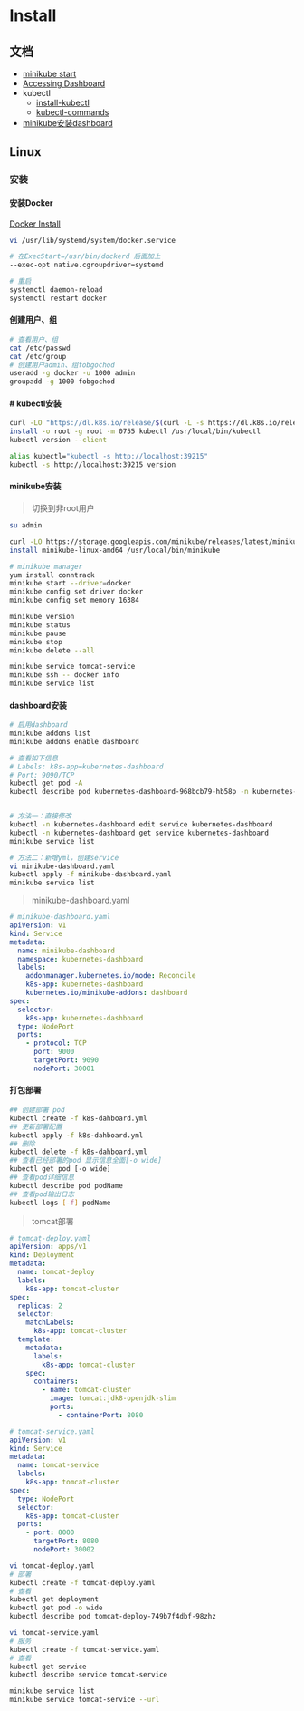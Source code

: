 # Install

## 文档

- [minikube start](https://minikube.sigs.k8s.io/docs/start)
- [Accessing Dashboard](https://github.com/kubernetes/dashboard/tree/master/docs/user/accessing-dashboard)
- kubectl
    - [install-kubectl](https://kubernetes.io/docs/tasks/tools/install-kubectl-linux/#install-kubectl-binary-with-curl-on-linux)
    - [kubectl-commands](https://kubernetes.io/docs/reference/generated/kubectl/kubectl-commands)
- [minikube安装dashboard](https://blog.csdn.net/b5wang/article/details/107028664)

## Linux

### 安装

#### 安装Docker

[Docker Install](zh/os/docker/docker-install.md)

```sh
vi /usr/lib/systemd/system/docker.service

# 在ExecStart=/usr/bin/dockerd 后面加上
--exec-opt native.cgroupdriver=systemd

# 重启
systemctl daemon-reload
systemctl restart docker
```

#### 创建用户、组

```sh
# 查看用户、组
cat /etc/passwd
cat /etc/group
# 创建用户admin、组fobgochod
useradd -g docker -u 1000 admin
groupadd -g 1000 fobgochod
```

#### # kubectl安装

```sh
curl -LO "https://dl.k8s.io/release/$(curl -L -s https://dl.k8s.io/release/stable.txt)/bin/linux/amd64/kubectl"
install -o root -g root -m 0755 kubectl /usr/local/bin/kubectl
kubectl version --client

alias kubectl="kubectl -s http://localhost:39215"
kubectl -s http://localhost:39215 version
```

#### minikube安装

> 切换到非root用户

```sh
su admin
```

```sh
curl -LO https://storage.googleapis.com/minikube/releases/latest/minikube-linux-amd64
install minikube-linux-amd64 /usr/local/bin/minikube

# minikube manager
yum install conntrack
minikube start --driver=docker
minikube config set driver docker
minikube config set memory 16384

minikube version
minikube status
minikube pause
minikube stop
minikube delete --all

minikube service tomcat-service
minikube ssh -- docker info
minikube service list
```

#### dashboard安装

```sh
# 启用dashboard
minikube addons list
minikube addons enable dashboard

# 查看如下信息
# Labels: k8s-app=kubernetes-dashboard
# Port: 9090/TCP
kubectl get pod -A
kubectl describe pod kubernetes-dashboard-968bcb79-hb58p -n kubernetes-dashboard


# 方法一：直接修改
kubectl -n kubernetes-dashboard edit service kubernetes-dashboard
kubectl -n kubernetes-dashboard get service kubernetes-dashboard
minikube service list

# 方法二：新增yml，创建service
vi minikube-dashboard.yaml
kubectl apply -f minikube-dashboard.yaml
minikube service list
```

> minikube-dashboard.yaml

```yaml
# minikube-dashboard.yaml
apiVersion: v1
kind: Service
metadata:
  name: minikube-dashboard
  namespace: kubernetes-dashboard
  labels:
    addonmanager.kubernetes.io/mode: Reconcile
    k8s-app: kubernetes-dashboard
    kubernetes.io/minikube-addons: dashboard
spec:
  selector:
    k8s-app: kubernetes-dashboard
  type: NodePort
  ports:
    - protocol: TCP
      port: 9000
      targetPort: 9090
      nodePort: 30001
```

#### 打包部署

```sh
## 创建部署 pod
kubectl create -f k8s-dahboard.yml
## 更新部署配置
kubectl apply -f k8s-dahboard.yml
## 删除
kubectl delete -f k8s-dahboard.yml
## 查看已经部署的pod 显示信息全面[-o wide]
kubectl get pod [-o wide]
## 查看pod详细信息
kubectl describe pod podName
## 查看pod输出日志
kubectl logs [-f] podName
```

> tomcat部署

```yaml
# tomcat-deploy.yaml
apiVersion: apps/v1
kind: Deployment
metadata:
  name: tomcat-deploy
  labels:
    k8s-app: tomcat-cluster
spec:
  replicas: 2
  selector:
    matchLabels:
      k8s-app: tomcat-cluster
  template:
    metadata:
      labels:
        k8s-app: tomcat-cluster
    spec:
      containers:
        - name: tomcat-cluster
          image: tomcat:jdk8-openjdk-slim
          ports:
            - containerPort: 8080
```

```yaml
# tomcat-service.yaml
apiVersion: v1
kind: Service
metadata:
  name: tomcat-service
  labels:
    k8s-app: tomcat-cluster
spec:
  type: NodePort
  selector:
    k8s-app: tomcat-cluster
  ports:
    - port: 8000
      targetPort: 8080
      nodePort: 30002
```

```sh
vi tomcat-deploy.yaml
# 部署
kubectl create -f tomcat-deploy.yaml
# 查看
kubectl get deployment
kubectl get pod -o wide
kubectl describe pod tomcat-deploy-749b7f4dbf-98zhz

vi tomcat-service.yaml
# 服务
kubectl create -f tomcat-service.yaml
# 查看
kubectl get service
kubectl describe service tomcat-service

minikube service list
minikube service tomcat-service --url
```
